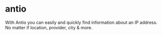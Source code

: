 # antio
With Antio you can easily and quickly find information about an IP address. No matter if location, provider, city &amp; more.
